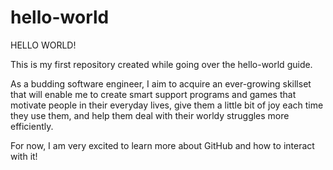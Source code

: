# hello-world

HELLO WORLD!

This is my first repository created while going over the hello-world guide.

As a budding software engineer, I aim to acquire an ever-growing skillset that will enable me to create smart support programs and games that motivate people in their everyday lives, give them a little bit of joy each time they use them, and help them deal with their worldy struggles more efficiently.

For now, I am very excited to learn more about GitHub and how to interact with it! 


